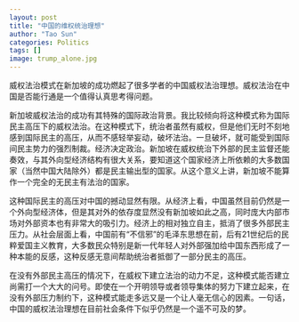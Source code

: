 ```yaml
---
layout: post
title: "中国的维权统治理想"
author: "Tao Sun"
categories: Politics
tags: []
image: trump_alone.jpg
---
```


威权法治模式在新加坡的成功燃起了很多学者的中国威权法治理想。威权法治在中国是否能行通是一个值得认真思考得问题。

新加坡威权法治的成功有其特殊的国际政治背景。我比较倾向将这种模式称为国际民主高压下的威权法治。在这种模式下，统治者虽然有威权，但是他们无时不刻地感到国际民主的高压，从而不感轻举妄动，破坏法治。一旦破坏，就可能受到国际间民主势力的强烈制裁。经济决定政治。新加坡在威权统治下外部的民主监督还能奏效，与其外向型经济结构有很大关系，要知道这个国家经济上所依赖的大多数国家（当然中国大陆除外）都是民主输出型的国家。从这个意义上讲，新加坡不能算作一个完全的无民主有法治的国家。

这种国际民主的高压对中国的撼动显然有限。从经济上看，中国虽然目前仍然是一个外向型经济体，但是其对外的依存度显然没有新加坡如此之高，同时庞大内部市场对外部资本也有非常大的吸引力。经济上的相对独立自主，抵消了很多外部民主压力。从社会层面上看，中国前有“不信邪”的毛泽东思想在前，后有21世纪后的民粹爱国主义教育，大多数民众特别是新一代年轻人对外部强加给中国东西形成了一种本能的反感，这种反感无意间帮助统治者抵御了一部分民主的高压。

在没有外部民主高压的情况下，在威权下建立法治的动力不足，这种模式能否建立尚需打一个大大的问号。即使在一个开明领导或者领导集体的努力下建立起来，在没有外部压力制约下，这种模式能走多远又是一个让人毫无信心的因素。一句话，中国的威权法治理想在目前社会条件下似乎仍然是一个遥不可及的梦。